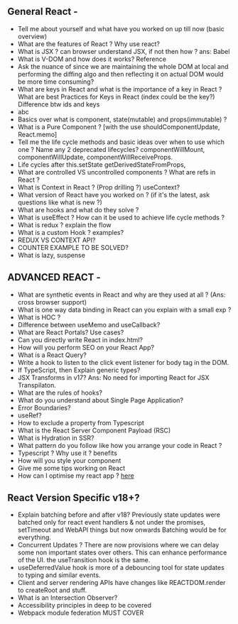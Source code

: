 
## General React -

- Tell me about yourself and what have you worked on up till now (basic overview)
- What are the features of React ? Why use react?
- What is JSX ? can browser understand JSX, if not then how ? ans: Babel
- What is V-DOM and how does it works? Reference
- Ask the nuance of since we are maintaining the whole DOM at local and performing the diffing algo and then reflecting it on actual DOM would be more time consuming?
- What are keys in React and what is the importance of a key in React ? What are best Practices for Keys in React (index could be the key?) Difference btw ids and keys <li key="abc">abc</li>
- Basics over what is component, state(mutable) and props(immutable) ?
- What is a Pure Component ? [with the use shouldComponentUpdate, React.memo]
- Tell me the life cycle methods and basic ideas over when to use which one ? Name any 2 deprecated lifecycles? componentWillMount, componentWillUpdate, componentWillReceiveProps.
- Life cycles after this.setState getDerivedStateFromProps,
- What are controlled VS uncontrolled components ? What are refs in React ?
- What is Context in React ? (Prop drilling ?) useContext?
- What version of React have you worked on ? (if it's the latest, ask questions like what is new ?)
- What are hooks and what do they solve ?
- What is useEffect ? How can it be used to achieve life cycle methods ?
- What is redux ? explain the flow
- What is a custom Hook ? examples?
- REDUX VS CONTEXT API?
- COUNTER EXAMPLE TO BE SOLVED?
- What is lazy, suspense

## ADVANCED REACT -
- What are synthetic events in React and why are they used at all ? (Ans: cross browser support)
- What is one way data binding in React can you explain with a small exp ?
- What is HOC ?
- Difference between useMemo and useCallback?
- What are React Portals? Use cases?
- Can you directly write React in index.html?
- How will you perform SEO on your React App?
- What is a React Query?
- Write a hook to listen to the click event listener for body tag in the DOM.
- If TypeScript, then Explain generic types?
- JSX Transforms in v17? Ans: No need for importing React for JSX Transpilaton.
- What are the rules of hooks?
- What do you understand about Single Page Application?
- Error Boundaries?
- useRef?
- How to exclude a property from Typescript
- What is the React Server Component Payload (RSC)
- What is Hydration in SSR?
- What pattern do you follow like how you arrange your code in React ?
- Typescript ? Why use it ? benefits
- How will you style your component
- Give me some tips working on React
- How can I optimise my react app ? [here](https://www.codementor.io/blog/react-optimization-5wiwjnf9hj)


## React Version Specific v18+?
- Explain batching before and after v18? Previously state updates were batched only for react event handlers & not under the promises, setTimeout and WebAPI things but now onwards Batching would be for everything.
- Concurrent Updates ? There are now provisions where we can delay some non important states over others. This can enhance performance of the UI. the useTransition hook is the same.
- useDeferredValue hook is more of a debouncing tool for state updates to typing and similar events.
-  Client and server rendering APIs have changes like REACTDOM.render to createRoot and stuff.
- What is an Intersection Observer?
- Accessibility principles in deep to be covered
- Webpack module federation MUST COVER
